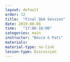 ```yaml
---
layout: default
order: 12
title:  "Final Q&A Session"
date: 2019-08-05
time:   "17:00-18:00"
categories: main
instructor: "Becca & Pati"
materials: 
material-type: no-link
lesson-type: Discussion
---
```


